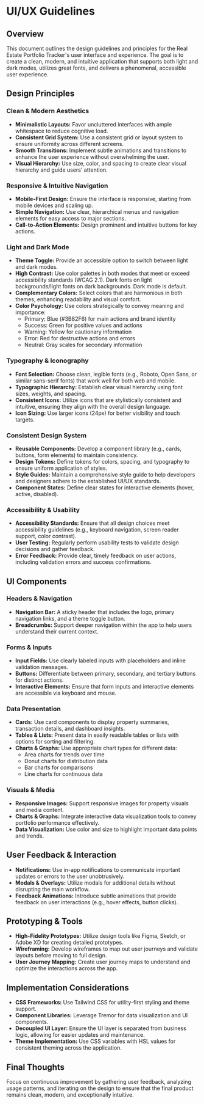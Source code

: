 <!-- File: /docs/ui_ux.md -->
# UI/UX Guidelines

## Overview
This document outlines the design guidelines and principles for the Real Estate Portfolio Tracker's user interface and experience. The goal is to create a clean, modern, and intuitive application that supports both light and dark modes, utilizes great fonts, and delivers a phenomenal, accessible user experience.

## Design Principles

### Clean & Modern Aesthetics
- **Minimalistic Layouts:** Favor uncluttered interfaces with ample whitespace to reduce cognitive load.
- **Consistent Grid System:** Use a consistent grid or layout system to ensure uniformity across different screens.
- **Smooth Transitions:** Implement subtle animations and transitions to enhance the user experience without overwhelming the user.
- **Visual Hierarchy:** Use size, color, and spacing to create clear visual hierarchy and guide users' attention.

### Responsive & Intuitive Navigation
- **Mobile-First Design:** Ensure the interface is responsive, starting from mobile devices and scaling up.
- **Simple Navigation:** Use clear, hierarchical menus and navigation elements for easy access to major sections.
- **Call-to-Action Elements:** Design prominent and intuitive buttons for key actions.

### Light and Dark Mode
- **Theme Toggle:** Provide an accessible option to switch between light and dark modes.
- **High Contrast:** Use color palettes in both modes that meet or exceed accessibility standards (WCAG 2.1). Dark fonts on light backgrounds/light fonts on dark backgrounds. Dark mode is default.
- **Complementary Colors:** Select colors that are harmonious in both themes, enhancing readability and visual comfort.
- **Color Psychology:** Use colors strategically to convey meaning and importance:
  - Primary: Blue (#3B82F6) for main actions and brand identity
  - Success: Green for positive values and actions
  - Warning: Yellow for cautionary information
  - Error: Red for destructive actions and errors
  - Neutral: Gray scales for secondary information

### Typography & Iconography
- **Font Selection:** Choose clean, legible fonts (e.g., Roboto, Open Sans, or similar sans-serif fonts) that work well for both web and mobile.
- **Typographic Hierarchy:** Establish clear visual hierarchy using font sizes, weights, and spacing.
- **Consistent Icons:** Utilize icons that are stylistically consistent and intuitive, ensuring they align with the overall design language.
- **Icon Sizing:** Use larger icons (24px) for better visibility and touch targets.

### Consistent Design System
- **Reusable Components:** Develop a component library (e.g., cards, buttons, form elements) to maintain consistency.
- **Design Tokens:** Define tokens for colors, spacing, and typography to ensure uniform application of styles.
- **Style Guides:** Maintain a comprehensive style guide to help developers and designers adhere to the established UI/UX standards.
- **Component States:** Define clear states for interactive elements (hover, active, disabled).

### Accessibility & Usability
- **Accessibility Standards:** Ensure that all design choices meet accessibility guidelines (e.g., keyboard navigation, screen reader support, color contrast).
- **User Testing:** Regularly perform usability tests to validate design decisions and gather feedback.
- **Error Feedback:** Provide clear, timely feedback on user actions, including validation errors and success confirmations.

## UI Components

### Headers & Navigation
- **Navigation Bar:** A sticky header that includes the logo, primary navigation links, and a theme toggle button.
- **Breadcrumbs:** Support deeper navigation within the app to help users understand their current context.

### Forms & Inputs
- **Input Fields:** Use clearly labeled inputs with placeholders and inline validation messages.
- **Buttons:** Differentiate between primary, secondary, and tertiary buttons for distinct actions.
- **Interactive Elements:** Ensure that form inputs and interactive elements are accessible via keyboard and mouse.

### Data Presentation
- **Cards:** Use card components to display property summaries, transaction details, and dashboard insights.
- **Tables & Lists:** Present data in easily readable tables or lists with options for sorting and filtering.
- **Charts & Graphs:** Use appropriate chart types for different data:
  - Area charts for trends over time
  - Donut charts for distribution data
  - Bar charts for comparisons
  - Line charts for continuous data

### Visuals & Media
- **Responsive Images:** Support responsive images for property visuals and media content.
- **Charts & Graphs:** Integrate interactive data visualization tools to convey portfolio performance effectively.
- **Data Visualization:** Use color and size to highlight important data points and trends.

## User Feedback & Interaction
- **Notifications:** Use in-app notifications to communicate important updates or errors to the user unobtrusively.
- **Modals & Overlays:** Utilize modals for additional details without disrupting the main workflow.
- **Feedback Animations:** Introduce subtle animations that provide feedback on user interactions (e.g., hover effects, button clicks).

## Prototyping & Tools
- **High-Fidelity Prototypes:** Utilize design tools like Figma, Sketch, or Adobe XD for creating detailed prototypes.
- **Wireframing:** Develop wireframes to map out user journeys and validate layouts before moving to full design.
- **User Journey Mapping:** Create user journey maps to understand and optimize the interactions across the app.

## Implementation Considerations
- **CSS Frameworks:** Use Tailwind CSS for utility-first styling and theme support.
- **Component Libraries:** Leverage Tremor for data visualization and UI components.
- **Decoupled UI Layer:** Ensure the UI layer is separated from business logic, allowing for easier updates and maintenance.
- **Theme Implementation:** Use CSS variables with HSL values for consistent theming across the application.

## Final Thoughts
Focus on continuous improvement by gathering user feedback, analyzing usage patterns, and iterating on the design to ensure that the final product remains clean, modern, and exceptionally intuitive.